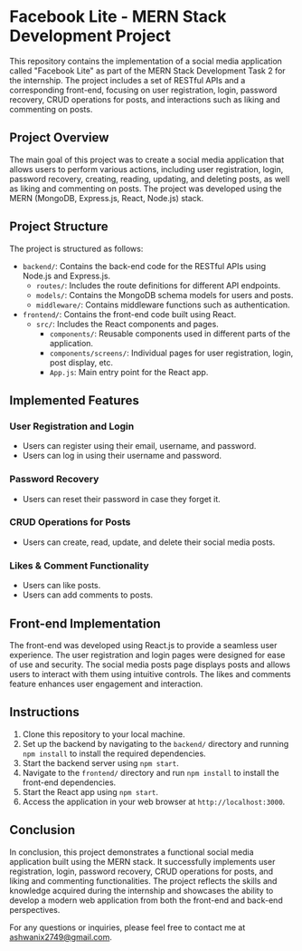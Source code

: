 # Facebook Lite - MERN Stack Development Project

This repository contains the implementation of a social media application called "Facebook Lite" as part of the MERN Stack Development Task 2 for the internship. The project includes a set of RESTful APIs and a corresponding front-end, focusing on user registration, login, password recovery, CRUD operations for posts, and interactions such as liking and commenting on posts.

## Project Overview

The main goal of this project was to create a social media application that allows users to perform various actions, including user registration, login, password recovery, creating, reading, updating, and deleting posts, as well as liking and commenting on posts. The project was developed using the MERN (MongoDB, Express.js, React, Node.js) stack.

## Project Structure

The project is structured as follows:

- `backend/`: Contains the back-end code for the RESTful APIs using Node.js and Express.js.
  - `routes/`: Includes the route definitions for different API endpoints.
  - `models/`: Contains the MongoDB schema models for users and posts.
  - `middleware/`: Contains middleware functions such as authentication.
- `frontend/`: Contains the front-end code built using React.
  - `src/`: Includes the React components and pages.
    - `components/`: Reusable components used in different parts of the application.
    - `components/screens/`: Individual pages for user registration, login, post display, etc.
    - `App.js`: Main entry point for the React app.

## Implemented Features

### User Registration and Login

- Users can register using their email, username, and password.
- Users can log in using their username and password.

### Password Recovery

- Users can reset their password in case they forget it.

### CRUD Operations for Posts

- Users can create, read, update, and delete their social media posts.

### Likes & Comment Functionality

- Users can like posts.
- Users can add comments to posts.

## Front-end Implementation

The front-end was developed using React.js to provide a seamless user experience. The user registration and login pages were designed for ease of use and security. The social media posts page displays posts and allows users to interact with them using intuitive controls. The likes and comments feature enhances user engagement and interaction.

## Instructions

1. Clone this repository to your local machine.
2. Set up the backend by navigating to the `backend/` directory and running `npm install` to install the required dependencies.
3. Start the backend server using `npm start`.
4. Navigate to the `frontend/` directory and run `npm install` to install the front-end dependencies.
5. Start the React app using `npm start`.
6. Access the application in your web browser at `http://localhost:3000`.

## Conclusion

In conclusion, this project demonstrates a functional social media application built using the MERN stack. It successfully implements user registration, login, password recovery, CRUD operations for posts, and liking and commenting functionalities. The project reflects the skills and knowledge acquired during the internship and showcases the ability to develop a modern web application from both the front-end and back-end perspectives.

For any questions or inquiries, please feel free to contact me at [ashwanix2749@gmail.com](mailto:ashwanix2749@gmail.com).